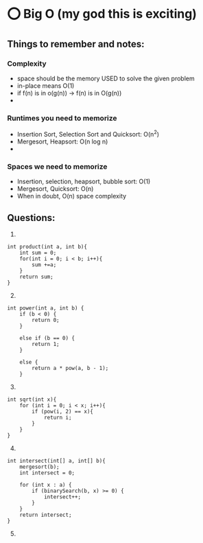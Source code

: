 # ⭕ Big O (my god this is exciting)

## Things to remember and notes:



### Complexity 
* space should be the memory USED to solve the given problem 
* in-place means O(1)
* if f(n) is in o(g(n)) -> f(n) is in O(g(n))
* 


### Runtimes you need to memorize
* Insertion Sort, Selection Sort and Quicksort: O(n<sup>2</sup>)
* Mergesort, Heapsort: O(n log n)
*

### Spaces we need to memorize 
* Insertion, selection, heapsort, bubble sort: O(1) 
* Mergesort, Quicksort: O(n) 
* When in doubt, O(n) space complexity 




## Questions: 
1)
~~~
int product(int a, int b){
    int sum = 0; 
    for(int i = 0; i < b; i++){
        sum +=a;
    }
    return sum; 
}
~~~

2)
~~~
int power(int a, int b) { 
    if (b < 0) {
        return 0;
    }
        
    else if (b == 0) {
        return 1;
    }
    
    else {
        return a * pow(a, b - 1);
    }
~~~

3)
~~~
int sqrt(int x){
    for (int i = 0; i < x; i++){
        if (pow(i, 2) == x){
            return i; 
        }
    }
}
~~~
4) 
~~~
int intersect(int[] a, int[] b){
    mergesort(b);
    int intersect = 0; 
    
    for (int x : a) {
        if (binarySearch(b, x) >= 0) {
            intersect++;
        }
    }
    return intersect; 
}
~~~

5) 
~~~

~~~


